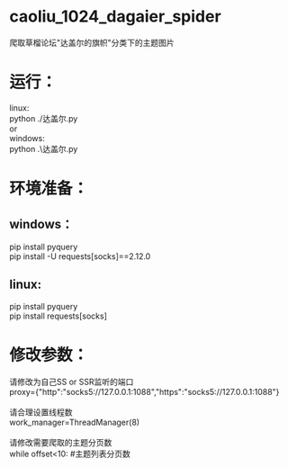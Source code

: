 # caoliu_1024_dagaier_spider
爬取草榴论坛"达盖尔的旗帜"分类下的主题图片<br>


运行：
=========
linux:<br>
python ./达盖尔.py<br>
or<br>
windows:<br>
python .\达盖尔.py<br>


环境准备：
=========
windows：<br>
---------
pip install pyquery<br>
pip install -U requests[socks]==2.12.0<br>

linux:<br>
---------
pip install pyquery<br>
pip install requests[socks]<br>


修改参数：<br>
=========
请修改为自己SS or SSR监听的端口<br>
proxy={"http":"socks5://127.0.0.1:1088","https":"socks5://127.0.0.1:1088"}<br>
<br>
请合理设置线程数<br>
work_manager=ThreadManager(8)<br>
<br>
请修改需要爬取的主题分页数<br>
while offset<10: #主题列表分页数<br>
<br>

